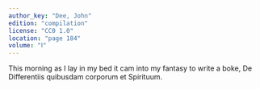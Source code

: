 ```yaml
---
author_key: "Dee, John"
edition: "compilation"
license: "CC0 1.0"
location: "page 184"
volume: "Ⅰ"
---
```

This morning as I lay in my bed it cam into my fantasy to write a boke, De
Differentiis quibusdam corporum et Spirituum.
